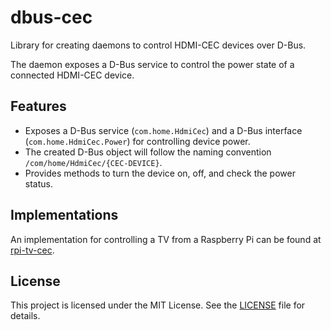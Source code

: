# dbus-cec

Library for creating daemons to control HDMI-CEC devices over D-Bus.

The daemon exposes a D-Bus service to control the power state of a connected HDMI-CEC device.

## Features

- Exposes a D-Bus service (`com.home.HdmiCec`) and a D-Bus interface (`com.home.HdmiCec.Power`) for controlling device power.
- The created D-Bus object will follow the naming convention `/com/home/HdmiCec/{CEC-DEVICE}`.
- Provides methods to turn the device on, off, and check the power status.

## Implementations

An implementation for controlling a TV from a Raspberry Pi can be found at [rpi-tv-cec](./rpi-tv-cec).

## License

This project is licensed under the MIT License. See the [LICENSE](LICENSE) file for details.
